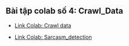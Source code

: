 ## Bài tập colab số 4: Crawl_Data
- [Link Colab: Crawl data](https://colab.research.google.com/drive/1m0-RdiHpXL6QCxabfMfKRmDq8gPjREaR?authuser=1#scrollTo=i4EuwlbpwuxA)

- [Link Colab: Sarcasm_detection](https://colab.research.google.com/drive/1NcMd6YOD6w5XIxhUnbCQEJOnq0K8iDMM?authuser=1)


